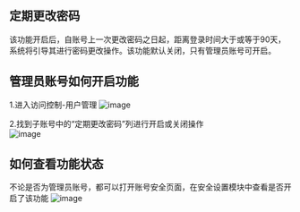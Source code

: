 

## 定期更改密码

该功能开启后，自账号上一次更改密码之日起，距离登录时间大于或等于90天，系统将引导其进行密码更改操作。该功能默认关闭，只有管理员账号可开启。

## 管理员账号如何开启功能

1.进入访问控制-用户管理
![image](https://github.com/UCloudDoc-Team/security/assets/107971405/88b8712c-d24c-498e-ba0d-5072dc35148d)

2.找到子账号中的“定期更改密码”列进行开启或关闭操作  
![image](https://github.com/UCloudDoc-Team/security/assets/107971405/7e0fd21b-b8ca-4b28-8dd9-95b7fefa0256)

## 如何查看功能状态

不论是否为管理员账号，都可以打开账号安全页面，在安全设置模块中查看是否开启了该功能
![image](https://github.com/UCloudDoc-Team/security/assets/107971405/071918fb-c56b-4b7f-87b3-9489cf5e9553)


